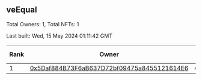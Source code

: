 ## veEqual

Total Owners: 1, Total NFTs: 1

Last built: Wed, 15 May 2024 01:11:42 GMT

| Rank | Owner | Voting Power | Influence | NFTs Id |
| --- | --- | --- | --- | --- |
  | 1 | [0x5Daf884B73F6aB637D72bf09475a8455121614E6](https://debank.com/profile/0x5Daf884B73F6aB637D72bf09475a8455121614E6?chain=ftm) | 41,220.897 | 2.48786% | 1 |